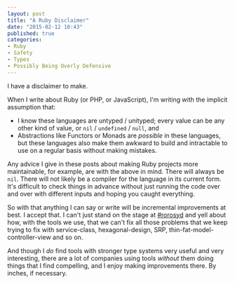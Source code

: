 ```yaml
---
layout: post
title: "A Ruby Disclaimer"
date: "2015-02-12 10:43"
published: true
categories:
- Ruby
- Safety
- Types
- Possibly Being Overly Defensive
---
```


I have a disclaimer to make.

When I write about Ruby (or PHP, or JavaScript), I'm writing with the implicit assumption that:

* I know these languages are untyped / unityped; every value can be any other kind of value, or `nil` / `undefined` / `null`, and
* Abstractions like Functors or Monads are *possible* in these languages, but these languages also make them awkward to build and intractable to use on a regular basis without making mistakes.

Any advice I give in these posts about making Ruby projects more maintainable, for example, are with the above in mind. There will always be `nil`. There will not likely be a compiler for the language in its current form. It's difficult to check things in advance without just running the code over and over with different inputs and hoping you caught everything.

So with that anything I can say or write will be incremental improvements at best. I accept that. I can't just stand on the stage at [#rorosyd](http://www.meetup.com/Ruby-On-Rails-Oceania-Sydney/) and yell about how, with the tools we use, that we can't fix all those problems that we keep trying to fix with service-class, hexagonal-design, SRP, thin-fat-model-controller-view and so on.

And though I *do* find tools with stronger type systems very useful and very interesting, there are a lot of companies using tools *without* them doing things that I find compelling, and I enjoy making improvements there. By inches, if necessary.
